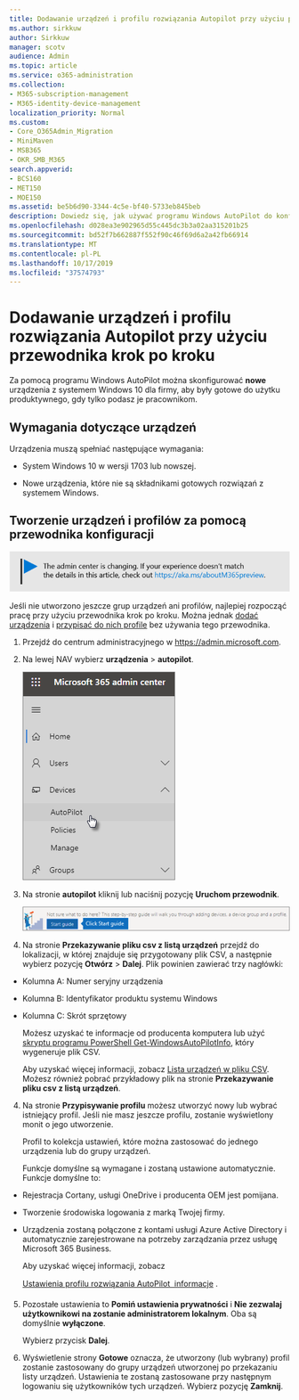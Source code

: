 ```yaml
---
title: Dodawanie urządzeń i profilu rozwiązania Autopilot przy użyciu przewodnika krok po kroku
ms.author: sirkkuw
author: Sirkkuw
manager: scotv
audience: Admin
ms.topic: article
ms.service: o365-administration
ms.collection:
- M365-subscription-management
- M365-identity-device-management
localization_priority: Normal
ms.custom:
- Core_O365Admin_Migration
- MiniMaven
- MSB365
- OKR_SMB_M365
search.appverid:
- BCS160
- MET150
- MOE150
ms.assetid: be5b6d90-3344-4c5e-bf40-5733eb845beb
description: Dowiedz się, jak używać programu Windows AutoPilot do konfigurowania nowych urządzeń z systemem Windows 10 dla Twojej firmy.
ms.openlocfilehash: d028ea3e902965d55c445dc3b3a02aa315201b25
ms.sourcegitcommit: bd52f7b662887f552f90c46f69d6a2a42fb66914
ms.translationtype: MT
ms.contentlocale: pl-PL
ms.lasthandoff: 10/17/2019
ms.locfileid: "37574793"
---
```

# <a name="use-the-step-by-step-guide-to-add-autopilot-devices-and-profile"></a>Dodawanie urządzeń i profilu rozwiązania Autopilot przy użyciu przewodnika krok po kroku

Za pomocą programu Windows AutoPilot można skonfigurować **nowe** urządzenia z systemem Windows 10 dla firmy, aby były gotowe do użytku produktywnego, gdy tylko podasz je pracownikom.
  
## <a name="device-requirements"></a>Wymagania dotyczące urządzeń

Urządzenia muszą spełniać następujące wymagania:
  
- System Windows 10 w wersji 1703 lub nowszej.
    
- Nowe urządzenia, które nie są składnikami gotowych rozwiązań z systemem Windows.
    
## <a name="use-the-setup-guide-to-create-devices-and-profiles"></a>Tworzenie urządzeń i profilów za pomocą przewodnika konfiguracji

[![Etykieta, aby poinformować, że centrum admin zmienia się i można znaleźć więcej szczegółów na aka.ms/aboutM365preview.](media/m365admincenterchanging.png)](https://docs.microsoft.com/office365/admin/microsoft-365-admin-center-preview)

Jeśli nie utworzono jeszcze grup urządzeń ani profilów, najlepiej rozpocząć pracę przy użyciu przewodnika krok po kroku. Można jednak [dodać urządzenia](create-and-edit-autopilot-devices.md) i [przypisać do nich profile](create-and-edit-autopilot-profiles.md) bez używania tego przewodnika. 
  
1. Przejdź do centrum administracyjnego w <a href="https://go.microsoft.com/fwlink/p/?linkid=837890" target="_blank">https://admin.microsoft.com</a>.

2. Na lewej NAV wybierz **urządzenia** \> **autopilot**.

    ![W centrum administracyjnym wybierz urządzenia, a następnie AutoPilot.](media/AutoPilot.png)
  
2. Na stronie **autopilot** kliknij lub naciśnij pozycję **Uruchom przewodnik**.
    
    ![Click Start guide for step-by-step instructions for Autopilot.](media/31662655-d1e6-437d-87ea-c0dec5da56f7.png)
  
3. Na stronie **Przekazywanie pliku csv z listą urządzeń** przejdź do lokalizacji, w której znajduje się przygotowany plik CSV, a następnie wybierz pozycję **Otwórz** \> **Dalej**. Plik powinien zawierać trzy nagłówki:
    
  - Kolumna A: Numer seryjny urządzenia
    
  - Kolumna B: Identyfikator produktu systemu Windows
    
  - Kolumna C: Skrót sprzętowy
    
    Możesz uzyskać te informacje od producenta komputera lub użyć [skryptu programu PowerShell Get-WindowsAutoPilotInfo](https://www.powershellgallery.com/packages/Get-WindowsAutoPilotInfo), który wygeneruje plik CSV. 
    
    Aby uzyskać więcej informacji, zobacz [Lista urządzeń w pliku CSV](https://support.office.com/article/932e3676-2491-49f0-9177-d893d2f5276e). Możesz również pobrać przykładowy plik na stronie **Przekazywanie pliku csv z listą urządzeń**. 
    
4. Na stronie **Przypisywanie profilu** możesz utworzyć nowy lub wybrać istniejący profil. Jeśli nie masz jeszcze profilu, zostanie wyświetlony monit o jego utworzenie. 
    
    Profil to kolekcja ustawień, które można zastosować do jednego urządzenia lub do grupy urządzeń.
    
    Funkcje domyślne są wymagane i zostaną ustawione automatycznie. Funkcje domyślne to:
    
  - Rejestracja Cortany, usługi OneDrive i producenta OEM jest pomijana.
    
  - Tworzenie środowiska logowania z marką Twojej firmy.
    
  - Urządzenia zostaną połączone z kontami usługi Azure Active Directory i automatycznie zarejestrowane na potrzeby zarządzania przez usługę Microsoft 365 Business.
    
    Aby uzyskać więcej informacji, zobacz
    
    [Ustawienia profilu rozwiązania AutoPilot  informacje](autopilot-profile-settings.md) . 
    
5. Pozostałe ustawienia to **Pomiń ustawienia prywatności** i **Nie zezwalaj użytkownikowi na zostanie administratorem lokalnym**. Oba są domyślnie **wyłączone**. 
    
    Wybierz przycisk **Dalej**.
    
6. Wyświetlenie strony **Gotowe** oznacza, że utworzony (lub wybrany) profil zostanie zastosowany do grupy urządzeń utworzonej po przekazaniu listy urządzeń. Ustawienia te zostaną zastosowane przy następnym logowaniu się użytkowników tych urządzeń. Wybierz pozycję **Zamknij**.
    